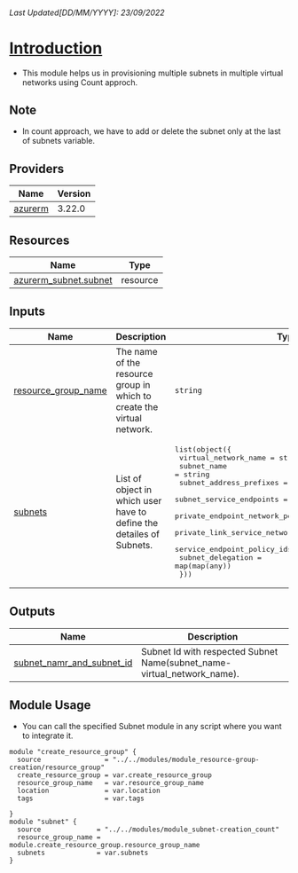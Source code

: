 <!-- BEGIN_TF_DOCS -->
###### Last Updated[DD/MM/YYYY]: 23/09/2022
# <u> Introduction </u>
*  This module helps us in provisioning multiple subnets in multiple virtual networks using Count approch.

## Note
* In count approach, we have to add or delete the subnet only at the last of subnets variable.

## Providers

| Name | Version |
|------|---------|
| <a name="provider_azurerm"></a> [azurerm](#provider\_azurerm) | 3.22.0 |

## Resources

| Name | Type |
|------|------|
| [azurerm_subnet.subnet](https://registry.terraform.io/providers/hashicorp/azurerm/latest/docs/resources/subnet) | resource |

## Inputs

| Name | Description | Type | Default | Required |
|------|-------------|------|---------|:--------:|
| <a name="input_resource_group_name"></a> [resource\_group\_name](#input\_resource\_group\_name) | The name of the resource group in which to create the virtual network. | `string` | n/a | yes |
| <a name="input_subnets"></a> [subnets](#input\_subnets) | List of object in which user have to define the detailes of Subnets. | <pre>list(object({<br>    virtual_network_name                          = string<br>    subnet_name                                   = string<br>    subnet_address_prefixes                       = list(string)<br>    subnet_service_endpoints                      = map(any)<br>    private_endpoint_network_policies_enabled     = bool<br>    private_link_service_network_policies_enabled = bool<br>    service_endpoint_policy_ids                   = list(string)<br>    subnet_delegation                             = map(map(any))<br>  }))</pre> | n/a | yes |

## Outputs

| Name | Description |
|------|-------------|
| <a name="output_subnet_namr_and_subnet_id"></a> [subnet\_namr\_and\_subnet\_id](#output\_subnet\_namr\_and\_subnet\_id) | Subnet Id with respected Subnet Name(subnet\_name-virtual\_network\_name). |

## Module Usage 
* You can call the specified Subnet module in any script where you want to integrate it.
```
module "create_resource_group" {
  source                = "../../modules/module_resource-group-creation/resource_group"
  create_resource_group = var.create_resource_group
  resource_group_name   = var.resource_group_name
  location              = var.location
  tags                  = var.tags

}
module "subnet" {
  source              = "../../modules/module_subnet-creation_count"
  resource_group_name = module.create_resource_group.resource_group_name
  subnets             = var.subnets
}

```

<!-- END_TF_DOCS -->